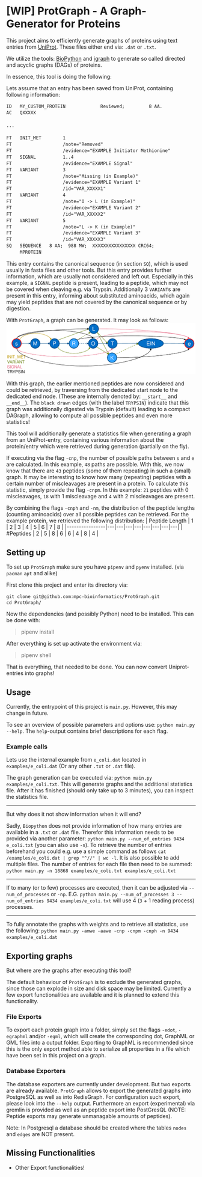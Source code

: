 # [WIP] ProtGraph - A Graph-Generator for Proteins

This project aims to efficiently generate graphs of proteins using text entries from [UniProt](https://www.uniprot.org/). These files either end via: `.dat` or `.txt`.

We utilize the tools: [BioPython](https://biopython.org/) and [igraph](https://igraph.org/python/) to generate so called directed and acyclic graphs (DAGs) of proteins.

In essence, this tool is doing the following:

Lets assume that an entry has been saved from UniProt, containing following information:

```txt
ID   MY_CUSTOM_PROTEIN             Reviewed;         8 AA.
AC   QXXXXX

...

FT   INIT_MET        1
FT                   /note="Removed"
FT                   /evidence="EXAMPLE Initiator Methionine"
FT   SIGNAL          1..4
FT                   /evidence="EXAMPLE Signal"
FT   VARIANT         3
FT                   /note="Missing (in Example)"
FT                   /evidence="EXAMPLE Variant 1"
FT                   /id="VAR_XXXXX1"
FT   VARIANT         4
FT                   /note="O -> L (in Example)"
FT                   /evidence="EXAMPLE Variant 2"
FT                   /id="VAR_XXXXX2"
FT   VARIANT         5
FT                   /note="L -> K (in Example)"
FT                   /evidence="EXAMPLE Variant 3"
FT                   /id="VAR_XXXXX3"
SQ   SEQUENCE   8 AA;  988 MW;  XXXXXXXXXXXXXXXX CRC64;
     MPROTEIN                   
```

This entry contains the canonical sequence (in section `SQ`), which is used usually in fasta files and other tools. But this entry provides further information, which are usually not considered and left out. Especially in this example, a `SIGNAL` peptide is present, leading to a peptide, which may not be covered when cleaving e.g. via Trypsin.
Additionally 3 `VARIANT`s are present in this entry, informing about substituted aminoacids, which again may yield peptides that are not covered by the canonical sequence or by digestion.

With `ProtGraph`, a graph can be generated. It may look as follows:
![Example Graph](resources/example_graph.png)

With this graph, the earlier mentioned peptides are now considered and could be retrieved, by traversing from the dedicated `s`tart node to the dedicated `e`nd node. (These are internally denoted by: `__start__` and `__end__`).
The `black drawn` edges (with the label `TRYPSIN`) indicate that this graph was additionally digested via Trypsin (default) leading to a compact DAGraph, allowing to compute all possible peptides and even more statistics!

This tool will additionally generate a statistics file when generating a graph from an UniProt-entry, containing various information about the protein/entry which were retrieved during generation (partially on the fly).

If executing via the flag `-cnp`, the number of possible paths between `s` and `e` are calculated. In this example, `48` paths are possible. With this, we now know that there are `43` peptides (some of them repeating) in such a (small) graph.
It may be interesting to know how many (repeating) peptides with a certain number of miscleavages are present in a protein. To calculate this statistic, simply provide the flag `-cnpm`. In this example: `21` peptides with 0 miscleavages, `18` with 1 miscleavage and `4` with 2 miscleavages are present.

By combining the flags `-cnph` and `-nm`, the distribution of the peptide lengths (counting aminoacids) over all possible peptides can be retrieved. For the example protein, we retrieved the following distribution:
| Peptide Length | 1 | 2 | 3 | 4 | 5 | 6 | 7 | 8 |
|----------------|---|---|---|---|---|---|---|---|
| #Peptides      | 2 | 5 | 8 | 6 | 6 | 4 | 8 | 4 |

## Setting up

To set up `ProtGraph` make sure you have `pipenv` and `pyenv` installed. (via `pacman` `apt` and alike)

First clone this project and enter its directory via:

```shell
git clone git@github.com:mpc-bioinformatics/ProtGraph.git
cd ProtGraph/
```

Now the dependencies (and possibly Python) need to be installed. This can be done with:
> pipenv install

After everything is set up activate the environment via:
> pipenv shell

That is everything, that needed to be done. You can now convert Uniprot-entries into graphs!

## Usage

Currently, the entrypoint of this project is `main.py`. However, this may change in future.

To see an overview of possible parameters and options use: `python main.py --help`. The `help`-output contains brief descriptions for each flag.

### Example calls

Lets use the internal example from `e_coli.dat` located in `examples/e_coli.dat` (Or any other `.txt` or `.dat` file).

The graph generation can be executed via: `python main.py examples/e_coli.txt`. This will generate graphs and the additional statistics file. After it has finished (should only take up to 3 minutes), you can inspect the statistics file.

---

But why does it not show information when it will end?

Sadly, `Biopython` does not provide information of how many entries are available in a `.txt` or `.dat` file. Therefor this information needs to be provided via another parameter: `python main.py --num_of_entries 9434 e_coli.txt` (you can also use `-n`).
To retrieve the number of entries beforehand you could e.g. use a simple command as follows `cat /examples/e_coli.dat | grep "^//" | wc -l`. It is also possible to add multiple files. The number of entries for each file then need to be summed: `python main.py -n 18868 examples/e_coli.txt examples/e_coli.txt`

---

If to many (or to few) processes are executed, then it can be adjusted via `--num_of_processes` or `-np`. E.G. `python main.py --num_of_processes 3 --num_of_entries 9434 examples/e_coli.txt` will use 4 (`3` + 1 reading process) processes.

---

To fully annotate the graphs with weights and to retrieve all statistics, use the following: `python main.py -amwe -aawe -cnp -cnpm -cnph -n 9434 examples/e_coli.dat`

## Exporting graphs

But where are the graphs after executing this tool?

The default behaviour of `ProtGraph` is to exclude the generated graphs, since those can explode in size and disk space may be limited. Currently a few export functionalities are available and it is planned to extend this functionality.

### File Exports

To export each protein graph into a folder, simply set the flags `-edot`, `-egraphml` and/or `-egml`, which will create the corresponding dot, GraphML or GML files into a output folder.
Exporting to GraphML is recommended since this is the only export method able to serialize all properties in a file which have been set in this project on a graph.

### Database Exporters

The database exporters are currently under development. But two exports are already available. `ProtGraph` allows to export the generated graphs into PostgreSQL as well as into RedisGraph. For configuration such export, please look into the `--help` output.
Furthermore an export (experimental) via gremlin is provided as well as an peptide export into PostGresQL (NOTE: Peptide exports may generate unmanagable amounts of peptides).

Note: In Postgresql a database should be created where the tables `nodes` and `edges` are NOT present.

## Missing Functionalities

* Other Export functionalities!
